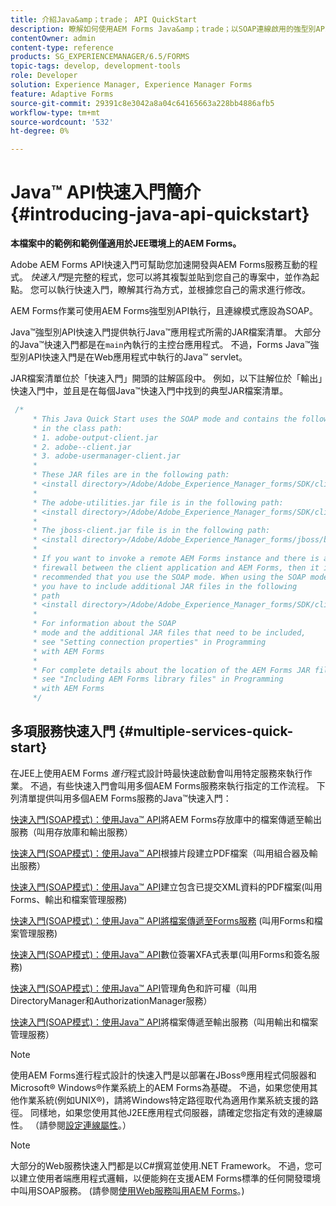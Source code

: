```yaml
---
title: 介紹Java&amp；trade； API QuickStart
description: 瞭解如何使用AEM Forms Java&amp；trade；以SOAP連線啟用的強型別API來執行AEM Forms作業。
contentOwner: admin
content-type: reference
products: SG_EXPERIENCEMANAGER/6.5/FORMS
topic-tags: develop, development-tools
role: Developer
solution: Experience Manager, Experience Manager Forms
feature: Adaptive Forms
source-git-commit: 29391c8e3042a8a04c64165663a228bb4886afb5
workflow-type: tm+mt
source-wordcount: '532'
ht-degree: 0%

---
```


# Java™ API快速入門簡介 {#introducing-java-api-quickstart}

**本檔案中的範例和範例僅適用於JEE環境上的AEM Forms。**

Adobe AEM Forms API快速入門可幫助您加速開發與AEM Forms服務互動的程式。 *快速入門*&#x200B;是完整的程式，您可以將其複製並貼到您自己的專案中，並作為起點。 您可以執行快速入門，瞭解其行為方式，並根據您自己的需求進行修改。

AEM Forms作業可使用AEM Forms強型別API執行，且連線模式應設為SOAP。

Java™強型別API快速入門提供執行Java™應用程式所需的JAR檔案清單。 大部分的Java™快速入門都是在`main`內執行的主控台應用程式。 不過，Forms Java™強型別API快速入門是在Web應用程式中執行的Java™ servlet。

JAR檔案清單位於「快速入門」開頭的註解區段中。 例如，以下註解位於「輸出」快速入門中，並且是在每個Java™快速入門中找到的典型JAR檔案清單。

```java
 /*
     * This Java Quick Start uses the SOAP mode and contains the following JAR files
     * in the class path:
     * 1. adobe-output-client.jar
     * 2. adobe--client.jar
     * 3. adobe-usermanager-client.jar
     *
     * These JAR files are in the following path:
     * <install directory>/Adobe/Adobe_Experience_Manager_forms/SDK/client-libs/common
     *
     * The adobe-utilities.jar file is in the following path:
     * <install directory>/Adobe/Adobe_Experience_Manager_forms/SDK/client-libs/jboss
     *
     * The jboss-client.jar file is in the following path:
     * <install directory>/Adobe/Adobe_Experience_Manager_forms/jboss/bin/client
     *
     * If you want to invoke a remote AEM Forms instance and there is a
     * firewall between the client application and AEM Forms, then it is
     * recommended that you use the SOAP mode. When using the SOAP mode,
     * you have to include additional JAR files in the following
     * path
     * <install directory>/Adobe/Adobe_Experience_Manager_forms/SDK/client-libs/thirdparty
     *
     * For information about the SOAP
     * mode and the additional JAR files that need to be included,
     * see "Setting connection properties" in Programming
     * with AEM Forms
     *
     * For complete details about the location of the AEM Forms JAR files,
     * see "Including AEM Forms library files" in Programming
     * with AEM Forms
     */
```

## 多項服務快速入門 {#multiple-services-quick-start}

在JEE上使用AEM Forms *進行*&#x200B;程式設計時最快速啟動會叫用特定服務來執行作業。 不過，有些快速入門會叫用多個AEM Forms服務來執行指定的工作流程。 下列清單提供叫用多個AEM Forms服務的Java™快速入門：

[快速入門(SOAP模式)：使用Java™ API](/help/forms/developing/output-service-java-api-quick.md#quick-start-soap-mode-passing-a-document-located-in-the-repository-to-the-output-service-using-the-java-api)將AEM Forms存放庫中的檔案傳遞至輸出服務（叫用存放庫和輸出服務）

[快速入門(SOAP模式)：使用Java™ API](/help/forms/developing/output-service-java-api-quick.md#quick-start-soap-mode-creating-a-pdf-document-based-on-fragments-using-the-java-api)根據片段建立PDF檔案（叫用組合器及輸出服務）

[快速入門(SOAP模式)：使用Java™ API](/help/forms/developing/forms-service-api-quick-starts.md#quick-start-soap-mode-creating-pdf-documents-with-submitted-xml-data-using-the-java-api)建立包含已提交XML資料的PDF檔案(叫用Forms、輸出和檔案管理服務)

[快速入門(SOAP模式)：使用Java™ API將檔案傳遞至Forms服務](/help/forms/developing/forms-service-api-quick-starts.md#quick-start-soap-mode-passing-documents-to-the-forms-service-using-the-java-api) (叫用Forms和檔案管理服務)

[快速入門(SOAP模式)：使用Java™ API](/help/forms/developing/signature-service-java-api-quick.md#quick-start-soap-mode-digitally-signing-a-xfa-based-form-using-the-java-api)數位簽署XFA式表單(叫用Forms和簽名服務)

[快速入門(SOAP模式)：使用Java™ API](/help/forms/developing/user-manager-java-api-quick.md#quick-start-soap-mode-managing-roles-and-permissions-using-the-java-api)管理角色和許可權（叫用DirectoryManager和AuthorizationManager服務）

[快速入門(SOAP模式)：使用Java™ API](/help/forms/developing/output-service-java-api-quick.md#quick-start-soap-mode-passing-documents-to-the-output-service-using-the-java-api)將檔案傳遞至輸出服務（叫用輸出和檔案管理服務）

>[!NOTE]
>
>使用AEM Forms進行程式設計的快速入門是以部署在JBoss®應用程式伺服器和Microsoft® Windows®作業系統上的AEM Forms為基礎。 不過，如果您使用其他作業系統(例如UNIX®)，請將Windows特定路徑取代為適用作業系統支援的路徑。 同樣地，如果您使用其他J2EE應用程式伺服器，請確定您指定有效的連線屬性。 （請參閱[設定連線屬性](/help/forms/developing/invoking-aem-forms-using-java.md#setting-connection-properties)。）

>[!NOTE]
>
>大部分的Web服務快速入門都是以C#撰寫並使用.NET Framework。 不過，您可以建立使用者端應用程式邏輯，以便能夠在支援AEM Forms標準的任何開發環境中叫用SOAP服務。 (請參閱[使用Web服務叫用AEM Forms](/help/forms/developing/invoking-aem-forms-using-web.md#invoking-aem-forms-using-web-services)。)
